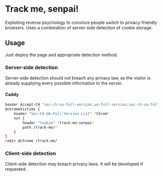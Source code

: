 # Track me, senpai!
Exploiting reverse psychology to convince people switch to privacy-friendly browsers. Uses a combination of server-side detection of cookie storage.

## Usage
Just deploy the page and appropriate detection method.

### Server-side detection
Server-side detection should not breach any privacy law, as the visitor is already supplying every possible information to the server.

#### Caddy
```sh
header Accept-CH "sec-ch-ua-full-version,ua-full-version,sec-ch-ua-full-version-list"
@chromeVictims {
	header "Sec-CH-UA-Full-Version-List" *Chrom*
	not {
		header "Cookie" *track-me-senpai*
		path /track-me/*
	}
}
redir @chrome /track-me/
```

### Client-side detection
Client-side detection may breach privacy laws. It will be developed if requested.

